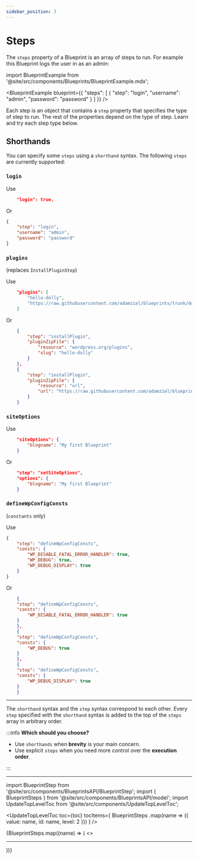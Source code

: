 ```yaml
---
sidebar_position: 3
---
```


# Steps

The `steps` property of a Blueprint is an array of steps to run. For example this Blueprint logs the user in as an admin:

import BlueprintExample from '@site/src/components/Blueprints/BlueprintExample.mdx';

<BlueprintExample blueprint={{
	"steps": [
		{
			"step": "login",
			"username": "admin",
			"password": "password"
		}
	]
}} />

Each step is an object that contains a `step` property that specifies the type of step to run. The rest of the properties depend on the type of step. Learn and try each step type below.

## Shorthands

You can specify some `steps` using a `shorthand` syntax. The following `steps` are currently supported:

### `login`

Use

```json
	"login": true,
```

Or

```json
{
	"step": "login",
	"username": "admin",
	"password": "password"
}
```

### `plugins`

(replaces `InstallPluginStep`)

Use

```json
	"plugins": [
		"hello-dolly",
		"https://raw.githubusercontent.com/adamziel/blueprints/trunk/docs/assets/hello-from-the-dashboard.zip"
	]
```

Or

```json
	{
		"step": "installPlugin",
		"pluginZipFile": {
			"resource": "wordpress.org/plugins",
			"slug": "hello-dolly"
		}
	},
	{
		"step": "installPlugin",
 		"pluginZipFile": {
			"resource": "url",
			"url": "https://raw.githubusercontent.com/adamziel/blueprints/trunk/docs/assets/hello-from-the-dashboard.zip"
		}
	}
```

### `siteOptions`

Use

```json
	"siteOptions": {
		"blogname": "My first Blueprint"
	}
```

Or

```json
	"step": "setSiteOptions",
	"options": {
		"blogname": "My first Blueprint"
	}
```

### `defineWpConfigConsts`

(`constants` only)

Use

```json
{
	"step": "defineWpConfigConsts",
	"consts": {
		"WP_DISABLE_FATAL_ERROR_HANDLER": true,
		"WP_DEBUG": true,
		"WP_DEBUG_DISPLAY": true
	}
}
```

Or

```json
	{
  	"step": "defineWpConfigConsts",
  	"consts": {
  		"WP_DISABLE_FATAL_ERROR_HANDLER": true
  	}
	},
	{
  	"step": "defineWpConfigConsts",
  	"consts": {
    	"WP_DEBUG": true
  	}
	},
	{
  	"step": "defineWpConfigConsts",
  	"consts": {
    	"WP_DEBUG_DISPLAY": true
  	}
	}
```

---

The `shorthand` syntax and the `step` syntax correspond to each other. Every `step` specified with the `shorthand` syntax is added to the top of the `steps` array in arbitrary order.

:::info **Which should you choose?**

-   Use `shorthands` when **brevity** is your main concern.
-   Use explicit `steps` when you need more control over the **execution order**.

:::

---

import BlueprintStep from '@site/src/components/BlueprintsAPI/BlueprintStep';
import { BlueprintSteps } from '@site/src/components/BlueprintsAPI/model';
import UpdateTopLevelToc from '@site/src/components/UpdateTopLevelToc';

<UpdateTopLevelToc
toc={toc}
tocItems={
BlueprintSteps
.map(name => ({
value: name,
id: name,
level: 2
}))
} />

<span>
	{BlueprintSteps.map((name) => (
		<>
			<BlueprintStep name={name} key={name} />
			<hr/>
		</>
	))}
</span>
